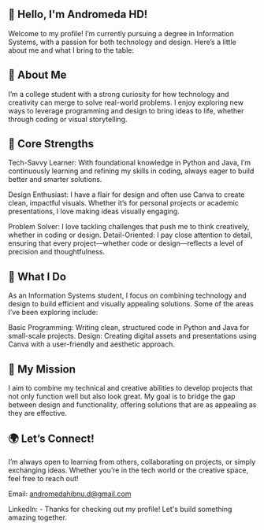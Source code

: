 ## 👋 Hello, I'm Andromeda HD!
Welcome to my profile! I’m currently pursuing a degree in Information Systems, with a passion for both technology and design. Here’s a little about me and what I bring to the table:

## 🌟 About Me
I’m a college student with a strong curiosity for how technology and creativity can merge to solve real-world problems. I enjoy exploring new ways to leverage programming and design to bring ideas to life, whether through coding or visual storytelling.

## 🔑 Core Strengths
Tech-Savvy Learner: With foundational knowledge in Python and Java, I’m continuously learning and refining my skills in coding, always eager to build better and smarter solutions.

Design Enthusiast: I have a flair for design and often use Canva to create clean, impactful visuals. Whether it’s for personal projects or academic presentations, I love making ideas visually engaging.

Problem Solver: I love tackling challenges that push me to think creatively, whether in coding or design.
Detail-Oriented: I pay close attention to detail, ensuring that every project—whether code or design—reflects a level of precision and thoughtfulness.
## 💼 What I Do
As an Information Systems student, I focus on combining technology and design to build efficient and visually appealing solutions. Some of the areas I’ve been exploring include:

Basic Programming: Writing clean, structured code in Python and Java for small-scale projects.
Design: Creating digital assets and presentations using Canva with a user-friendly and aesthetic approach.
## 🎯 My Mission
I aim to combine my technical and creative abilities to develop projects that not only function well but also look great. My goal is to bridge the gap between design and functionality, offering solutions that are as appealing as they are effective.

## 🌍 Let’s Connect!
I’m always open to learning from others, collaborating on projects, or simply exchanging ideas. Whether you’re in the tech world or the creative space, feel free to reach out!

Email: andromedahibnu.d@gmail.com

LinkedIn: -
Thanks for checking out my profile! Let's build something amazing together.
